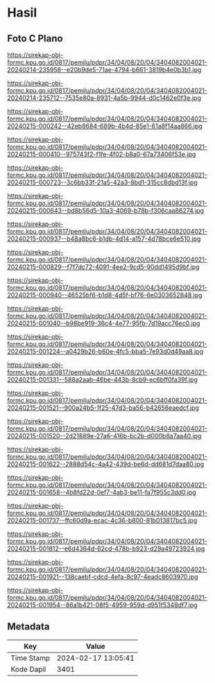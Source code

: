 # Hasil

## Foto C Plano

https://sirekap-obj-formc.kpu.go.id/0817/pemilu/pdpr/34/04/08/20/04/3404082004021-20240214-235958--e20b9de5-71ae-4794-b661-3819b4e0b3b1.jpg

https://sirekap-obj-formc.kpu.go.id/0817/pemilu/pdpr/34/04/08/20/04/3404082004021-20240214-235712--7535e80a-8931-4a5b-9944-d0c1462e0f3e.jpg

https://sirekap-obj-formc.kpu.go.id/0817/pemilu/pdpr/34/04/08/20/04/3404082004021-20240215-000242--42eb8684-689b-4b4d-85e1-61a8f14aa866.jpg

https://sirekap-obj-formc.kpu.go.id/0817/pemilu/pdpr/34/04/08/20/04/3404082004021-20240215-000410--975743f2-f1fe-4f02-b8a0-67a73406f53e.jpg

https://sirekap-obj-formc.kpu.go.id/0817/pemilu/pdpr/34/04/08/20/04/3404082004021-20240215-000723--3c6bb33f-21a5-42a3-8bd1-315cc8dbd13f.jpg

https://sirekap-obj-formc.kpu.go.id/0817/pemilu/pdpr/34/04/08/20/04/3404082004021-20240215-000643--bd8b56d5-10a3-4069-b78b-f306caa86274.jpg

https://sirekap-obj-formc.kpu.go.id/0817/pemilu/pdpr/34/04/08/20/04/3404082004021-20240215-000937--b48a8bc6-b1db-4d14-a157-4d78bce6e510.jpg

https://sirekap-obj-formc.kpu.go.id/0817/pemilu/pdpr/34/04/08/20/04/3404082004021-20240215-000829--f7f7dc72-4091-4ee2-9cd5-90dd1495d9bf.jpg

https://sirekap-obj-formc.kpu.go.id/0817/pemilu/pdpr/34/04/08/20/04/3404082004021-20240215-000940--46525bf6-b1d8-4d5f-bf76-6e0303652848.jpg

https://sirekap-obj-formc.kpu.go.id/0817/pemilu/pdpr/34/04/08/20/04/3404082004021-20240215-001040--b98be919-36c4-4e77-95fb-7d19acc76ec0.jpg

https://sirekap-obj-formc.kpu.go.id/0817/pemilu/pdpr/34/04/08/20/04/3404082004021-20240215-001224--a0429b26-b60e-4fc5-bba5-7e93d0d49aa8.jpg

https://sirekap-obj-formc.kpu.go.id/0817/pemilu/pdpr/34/04/08/20/04/3404082004021-20240215-001331--588a2aab-46be-443b-8cb9-ec6bff0fa39f.jpg

https://sirekap-obj-formc.kpu.go.id/0817/pemilu/pdpr/34/04/08/20/04/3404082004021-20240215-001521--900a24b5-1f25-47d3-ba56-b42656eaedcf.jpg

https://sirekap-obj-formc.kpu.go.id/0817/pemilu/pdpr/34/04/08/20/04/3404082004021-20240215-001520--2d21889e-27a6-416b-bc2b-d000b8a7aa40.jpg

https://sirekap-obj-formc.kpu.go.id/0817/pemilu/pdpr/34/04/08/20/04/3404082004021-20240215-001622--2888d54c-4a42-439d-be6d-dd681d7daa80.jpg

https://sirekap-obj-formc.kpu.go.id/0817/pemilu/pdpr/34/04/08/20/04/3404082004021-20240215-001658--4b8fd22d-0ef7-4ab3-be11-fa7f955c3dd0.jpg

https://sirekap-obj-formc.kpu.go.id/0817/pemilu/pdpr/34/04/08/20/04/3404082004021-20240215-001737--ffc60d9a-ecac-4c36-b800-81b013817bc5.jpg

https://sirekap-obj-formc.kpu.go.id/0817/pemilu/pdpr/34/04/08/20/04/3404082004021-20240215-001812--e6d4364d-62cd-478b-b923-d29a49723924.jpg

https://sirekap-obj-formc.kpu.go.id/0817/pemilu/pdpr/34/04/08/20/04/3404082004021-20240215-001921--138caebf-cdcd-4efa-8c97-4eadc8603970.jpg

https://sirekap-obj-formc.kpu.go.id/0817/pemilu/pdpr/34/04/08/20/04/3404082004021-20240215-001954--86a1b421-08f5-4959-959d-d951f5348df7.jpg


## Metadata

| Key        | Value               |
| ---------- | ------------------- |
| Time Stamp | 2024-02-17 13:05:41 |
| Kode Dapil | 3401                |



